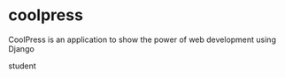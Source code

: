 # coolpress
CoolPress is an application to show the power of web development using Django

student <Maksim Zadorozhnyi>

